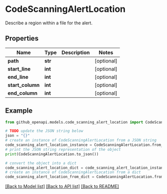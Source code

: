 # CodeScanningAlertLocation

Describe a region within a file for the alert.

## Properties

Name | Type | Description | Notes
------------ | ------------- | ------------- | -------------
**path** | **str** |  | [optional] 
**start_line** | **int** |  | [optional] 
**end_line** | **int** |  | [optional] 
**start_column** | **int** |  | [optional] 
**end_column** | **int** |  | [optional] 

## Example

```python
from github_openapi.models.code_scanning_alert_location import CodeScanningAlertLocation

# TODO update the JSON string below
json = "{}"
# create an instance of CodeScanningAlertLocation from a JSON string
code_scanning_alert_location_instance = CodeScanningAlertLocation.from_json(json)
# print the JSON string representation of the object
print(CodeScanningAlertLocation.to_json())

# convert the object into a dict
code_scanning_alert_location_dict = code_scanning_alert_location_instance.to_dict()
# create an instance of CodeScanningAlertLocation from a dict
code_scanning_alert_location_from_dict = CodeScanningAlertLocation.from_dict(code_scanning_alert_location_dict)
```
[[Back to Model list]](../README.md#documentation-for-models) [[Back to API list]](../README.md#documentation-for-api-endpoints) [[Back to README]](../README.md)


